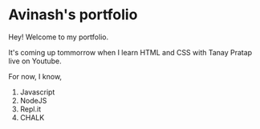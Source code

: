 # Avinash's portfolio

Hey! Welcome to my portfolio.

 It's coming up tommorrow when I learn HTML and CSS with Tanay Pratap live on Youtube.

 For now, I know,

 1. Javascript
 1. NodeJS
 3. Repl.it
 4. CHALK